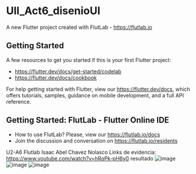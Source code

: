 # Ull_Act6_disenioUI

A new Flutter project created with FlutLab - https://flutlab.io

## Getting Started

A few resources to get you started if this is your first Flutter project:

- https://flutter.dev/docs/get-started/codelab
- https://flutter.dev/docs/cookbook

For help getting started with Flutter, view our
https://flutter.dev/docs, which offers tutorials,
samples, guidance on mobile development, and a full API reference.

## Getting Started: FlutLab - Flutter Online IDE

- How to use FlutLab? Please, view our https://flutlab.io/docs
- Join the discussion and conversation on https://flutlab.io/residents

U2-A6 Flutlab
Isaac Abel Chavez Nolasco 
Links de evidencia:
https://www.youtube.com/watch?v=hRqPk-pH6y0
resultado
![image](https://github.com/isaacChavezzz/Ull_act6_UI/assets/143744084/c01189e3-b46f-4a33-824a-38fc00b0abf5)
![image](https://github.com/isaacChavezzz/Ull_act6_UI/assets/143744084/0f9fbf8c-4196-4010-a6cc-14465e64dc53)
![image](https://github.com/isaacChavezzz/Ull_act6_UI/assets/143744084/3cee3232-cab5-4d87-ad57-4f7bea6d51c1)

